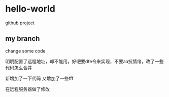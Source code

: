 # hello-world
github project

## my branch
change some code


明明配置了远程地址，却不能用，好吧要dfe令来实现，不要aa抗情绪，改了一些代码怎么合并

新增加了一下代码
又增加了一些fff

在远程服务器做了修改

